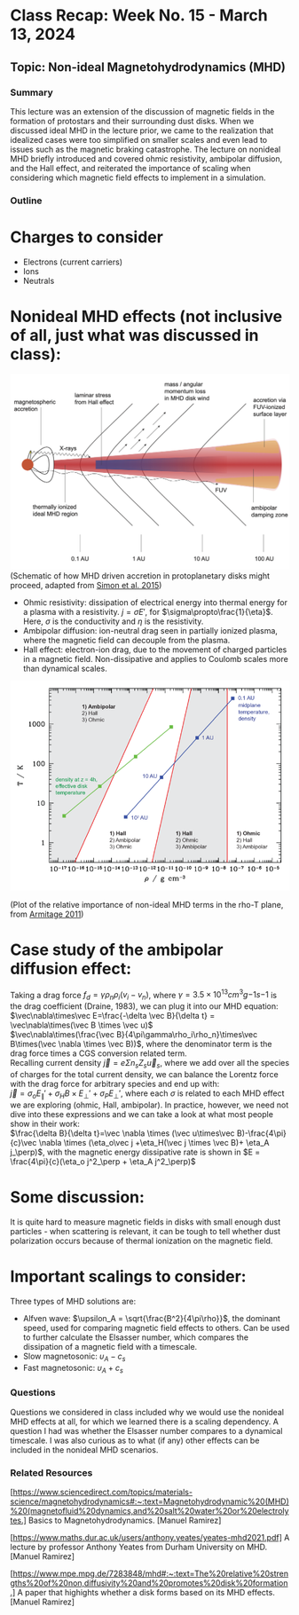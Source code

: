 # Class Recap: Week No. 15 - March 13, 2024
## Topic: Non-ideal Magnetohydrodynamics (MHD)

### Summary

This lecture was an extension of the discussion of magnetic fields in the formation of protostars and their surrounding dust disks. When we discussed ideal MHD in the lecture prior, we came to the realization that idealized cases were too simplified on smaller scales and even lead to issues such as the magnetic braking catastrophe. The lecture on nonideal MHD briefly introduced and covered ohmic resistivity, ambipolar diffusion, and the Hall effect, and reiterated the importance of scaling when considering which magnetic field effects to implement in a simulation.


### Outline 
# Charges to consider
+ Electrons (current carriers)
+ Ions
+ Neutrals

# Nonideal MHD effects (not inclusive of all, just what was discussed in class):

![Schematic for MHD driven accretion](Simonetal2015.png)
(Schematic of how MHD driven accretion in protoplanetary disks might proceed, adapted from [Simon et al. 2015](https://ui.adsabs.harvard.edu/abs/2015MNRAS.454.1117S/abstract))
+ Ohmic resistivity: dissipation of electrical energy into thermal energy for a plasma with a resistivity. $j=\sigma{E}'$, for $\sigma\propto\frac{1}{\eta}$. Here, $\sigma$ is the conductivity and $\eta$ is the resistivity.
+ Ambipolar diffusion: ion-neutral drag seen in partially ionized plasma, where the magnetic field can decouple from the plasma.
+ Hall effect: electron-ion drag, due to the movement of charged particles in a magnetic field. Non-dissipative and applies to Coulomb scales more than dynamical scales.

![Plot of relative importance of non-ideal MHD terms is shown in the rho-T plane](Armitage2011.png)

(Plot of the relative importance of non-ideal MHD terms in the rho-T plane, from [Armitage 2011](https://ui.adsabs.harvard.edu/abs/2011ARA%26A..49..195A/abstract))

# Case study of the ambipolar diffusion effect:
Taking a drag force $f_{d}=\gamma\rho_{n}\rho_{i}(v_{i}-v_{n})$, where $\gamma = 3.5\times10^{13} cm^{3}g{-1}s{-1}$ is the drag coefficient (Draine, 1983), we can plug it into our MHD equation: <br>
$\vec\nabla\times\vec E=\frac{-\delta \vec B}{\delta t} = \vec\nabla\times(\vec B \times \vec u)$ <br>
$\vec\nabla\times(\frac{\vec B}{4\pi\gamma\rho_i\rho_n}\times\vec B\times(\vec \nabla \times \vec B))$, where the denominator term is the drag force times a CGS conversion related term. <br>
Recalling current density $\vec j = e\Sigma n_s Z_s \vec u_s$, where we add over all the species of charges for the total current density, we can balance the Lorentz force with the drag force for arbitrary species and end up with: <br>
$\vec j = \sigma_o{E_\parallel }'+\sigma_HB\times{E_\perp}'+\sigma_P{E_\perp}'$, where each $\sigma$ is related to each MHD effect we are exploring (ohmic, Hall, ambipolar). In practice, however, we need not dive into these expressions and we can take a look at what most people show in their work: <br>
$\frac{\delta B}{\delta t}=\vec \nabla \times (\vec u\times\vec B)-\frac{4\pi}{c}\vec \nabla \times (\eta_o\vec j +\eta_H(\vec j \times \vec B)+ \eta_A j_\perp)$, with the magnetic energy dissipative rate is shown in $E = \frac{4\pi}{c}(\eta_o j^2_\perp + \eta_A j^2_\perp)$

# Some discussion:
It is quite hard to measure magnetic fields in disks with small enough dust particles - when scattering is relevant, it can be tough to tell whether dust polarization occurs because of thermal ionization on the magnetic field.

# Important scalings to consider:
Three types of MHD solutions are:
+ Alfven wave: $\upsilon_A = \sqrt{\frac{B^2}{4\pi\rho}}$, the dominant speed, used for comparing magnetic field effects to others. Can be used to further calculate the Elsasser number, which compares the dissipation of a magnetic field with a timescale.
+ Slow magnetosonic: $\upsilon_A - c_s$
+ Fast magnetosonic: $\upsilon_A + c_s$

### Questions 
Questions we considered in class included why we would use the nonideal MHD effects at all, for which we learned there is a scaling dependency. A question I had was whether the Elsasser number compares to a dynamical timescale. I was also curious as to what (if any) other effects can be included in the nonideal MHD scenarios.

### Related Resources

[https://www.sciencedirect.com/topics/materials-science/magnetohydrodynamics#:~:text=Magnetohydrodynamic%20(MHD)%20(magnetofluid%20dynamics,and%20salt%20water%20or%20electrolytes.] Basics to Magnetohydrodynamics. [Manuel Ramirez]

[https://www.maths.dur.ac.uk/users/anthony.yeates/yeates-mhd2021.pdf] A lecture by professor Anthony Yeates from Durham University on MHD. [Manuel Ramirez]

[https://www.mpe.mpg.de/7283848/mhd#:~:text=The%20relative%20strengths%20of%20non,diffusivity%20and%20promotes%20disk%20formation.] A paper that highights whether a disk forms based on its MHD effects. [Manuel Ramirez]
